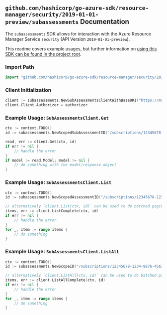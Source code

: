 
## `github.com/hashicorp/go-azure-sdk/resource-manager/security/2019-01-01-preview/subassessments` Documentation

The `subassessments` SDK allows for interaction with the Azure Resource Manager Service `security` (API Version `2019-01-01-preview`).

This readme covers example usages, but further information on [using this SDK can be found in the project root](https://github.com/hashicorp/go-azure-sdk/tree/main/docs).

### Import Path

```go
import "github.com/hashicorp/go-azure-sdk/resource-manager/security/2019-01-01-preview/subassessments"
```


### Client Initialization

```go
client := subassessments.NewSubAssessmentsClientWithBaseURI("https://management.azure.com")
client.Client.Authorizer = authorizer
```


### Example Usage: `SubAssessmentsClient.Get`

```go
ctx := context.TODO()
id := subassessments.NewScopedSubAssessmentID("/subscriptions/12345678-1234-9876-4563-123456789012/resourceGroups/some-resource-group", "assessmentValue", "subAssessmentValue")

read, err := client.Get(ctx, id)
if err != nil {
	// handle the error
}
if model := read.Model; model != nil {
	// do something with the model/response object
}
```


### Example Usage: `SubAssessmentsClient.List`

```go
ctx := context.TODO()
id := subassessments.NewScopedAssessmentID("/subscriptions/12345678-1234-9876-4563-123456789012/resourceGroups/some-resource-group", "assessmentValue")

// alternatively `client.List(ctx, id)` can be used to do batched pagination
items, err := client.ListComplete(ctx, id)
if err != nil {
	// handle the error
}
for _, item := range items {
	// do something
}
```


### Example Usage: `SubAssessmentsClient.ListAll`

```go
ctx := context.TODO()
id := subassessments.NewScopeID("/subscriptions/12345678-1234-9876-4563-123456789012/resourceGroups/some-resource-group")

// alternatively `client.ListAll(ctx, id)` can be used to do batched pagination
items, err := client.ListAllComplete(ctx, id)
if err != nil {
	// handle the error
}
for _, item := range items {
	// do something
}
```

